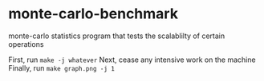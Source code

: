 monte-carlo-benchmark
=====================

monte-carlo statistics program that tests the scalablilty of certain operations

First, run `make -j whatever`
Next, cease any intensive work on the machine
Finally, run `make graph.png -j 1`
